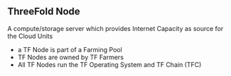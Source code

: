 ## ThreeFold Node

A compute/storage server which provides Internet Capacity as source for the Cloud Units
 - a TF Node is part of a Farming Pool
 - TF Nodes are owned by TF Farmers
 - All TF Nodes run the TF Operating System and TF Chain (TFC)
